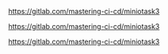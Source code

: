 https://gitlab.com/mastering-ci-cd/miniotask3

https://gitlab.com/mastering-ci-cd/miniotask3

https://gitlab.com/mastering-ci-cd/miniotask3
